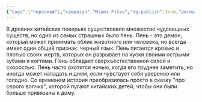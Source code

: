 ```yaml
---
{"tags":["персонаж"],"campaign":"Miami Files","dg-publish":true,"permalink":"/demon-pen/","dgPassFrontmatter":true}
---
```


В древних китайских поверьях существовало множество чудовищных существ, но одно из самых страшных было пень. Пень - это демон, который может принимать облик животного или человека, но всегда имеет один общий признак: черный язык. Пень питается кровью и плотью своих жертв, которых он разрывает на куски своими острыми зубами и когтями. Пень обладает сверхъестественной силой и скоростью. Пень часто охотится ночью, когда его труднее заметить, но иногда может нападать и днем, если чувствует себя уверенно или голодно. Со временем история преобразилась просто в сказку "про серого волчка", которой пугают китайских детей, чтобы они были больше привязаны к дому. 